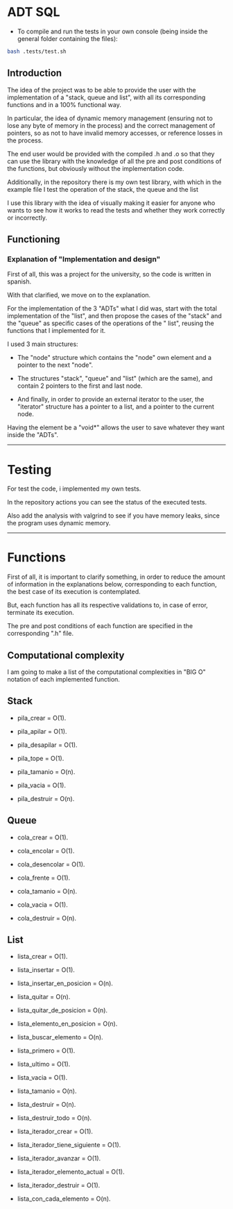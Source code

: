# ADT SQL

- To compile and run the tests in your own console (being inside the general folder containing the files):

```bash
bash .tests/test.sh
```

## Introduction

The idea of ​​the project was to be able to provide the user with the implementation of a "stack, queue and list", with all its corresponding functions and in a 100% functional way.

In particular, the idea of ​​dynamic memory management (ensuring not to lose any byte of memory in the process) and the correct management of pointers, so as not to have invalid memory accesses, or reference losses in the process.

The end user would be provided with the compiled .h and .o so that they can use the library with the knowledge of all the pre and post conditions of the functions, but obviously without the implementation code.

Additionally, in the repository there is my own test library, with which in the example file I test the operation of the stack, the queue and the list

I use this library with the idea of ​​visually making it easier for anyone who wants to see how it works to read the tests and whether they work correctly or incorrectly.

## Functioning

###  Explanation of "Implementation and design"

First of all, this was a project for the university, so the code is written in spanish.

With that clarified, we move on to the explanation.

For the implementation of the 3 "ADTs" what I did was, start with the total implementation of the "list", and then propose the cases of the "stack" and the "queue" as specific cases of the operations of the " list", reusing the functions that I implemented for it.

I used 3 main structures:

- The "node" structure which contains the "node" own element and a pointer to the next "node".

- The structures "stack", "queue" and "list" (which are the same), and contain 2 pointers to the first and last node.

- And finally, in order to provide an external iterator to the user, the "iterator" structure has a pointer to a list, and a pointer to the current node.

Having the element be a "void*" allows the user to save whatever they want inside the "ADTs".

---

# Testing

For test the code, i implemented my own tests.

In the repository actions you can see the status of the executed tests.

Also add the analysis with valgrind to see if you have memory leaks, since the program uses dynamic memory.

---

# Functions

First of all, it is important to clarify something, in order to reduce the amount of information in the explanations below, corresponding to each function, the best case of its execution is contemplated.

But, each function has all its respective validations to, in case of error, terminate its execution.

The pre and post conditions of each function are specified in the corresponding ".h" file.

## Computational complexity

I am going to make a list of the computational complexities in "BIG O" notation of each implemented function.

## Stack

- pila_crear = O(1).

- pila_apilar = O(1).

- pila_desapilar = O(1).

- pila_tope = O(1).

- pila_tamanio = O(n).

- pila_vacia = O(1).

- pila_destruir = O(n).

## Queue

- cola_crear = O(1).

- cola_encolar = O(1).

- cola_desencolar = O(1).

- cola_frente = O(1).

- cola_tamanio = O(n).

- cola_vacia = O(1).

- cola_destruir = O(n).

## List

- lista_crear = O(1).

- lista_insertar = O(1).

- lista_insertar_en_posicion = O(n).

- lista_quitar = O(n).

- lista_quitar_de_posicion = O(n).

- lista_elemento_en_posicion = O(n).

- lista_buscar_elemento = O(n).

- lista_primero = O(1).

- lista_ultimo = O(1).

- lista_vacia = O(1).

- lista_tamanio = O(n).

- lista_destruir = O(n).

- lista_destruir_todo = O(n).

- lista_iterador_crear = O(1).

- lista_iterador_tiene_siguiente = O(1).

- lista_iterador_avanzar = O(1).

- lista_iterador_elemento_actual = O(1).

- lista_iterador_destruir = O(1).

- lista_con_cada_elemento = O(n).
